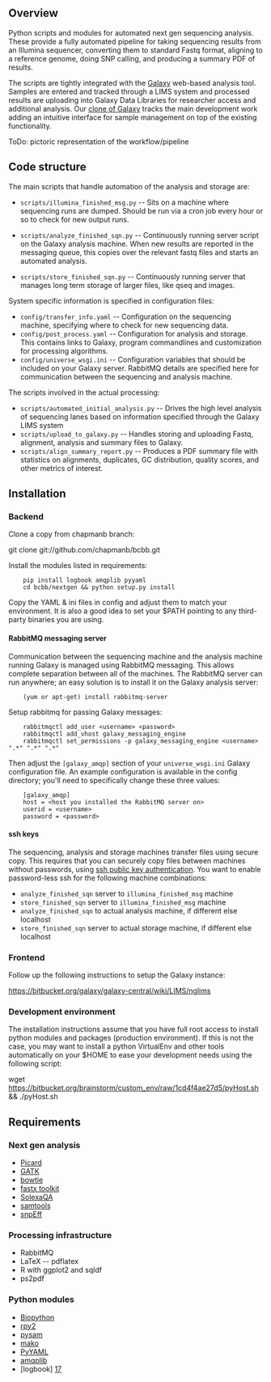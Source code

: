 ## Overview

Python scripts and modules for automated next gen sequencing analysis.
These provide a fully automated pipeline for taking sequencing results
from an Illumina sequencer, converting them to standard Fastq format,
aligning to a reference genome, doing SNP calling, and producing a
summary PDF of results.

The scripts are tightly integrated with the [Galaxy][1] 
web-based analysis tool. Samples are entered and tracked through a LIMS
system and processed results are uploading into Galaxy Data Libraries for
researcher access and additional analysis. Our [clone of Galaxy][2]
tracks the main development work adding an intuitive interface for sample
management on top of the existing functionality.

[1]: http://galaxy.psu.edu/
[2]: http://bitbucket.org/chapmanb/galaxy-central

ToDo: pictoric representation of the workflow/pipeline

## Code structure

The main scripts that handle automation of the analysis and storage
are:

* `scripts/illumina_finished_msg.py` -- Sits on a machine where sequencing
  runs are dumped. Should be run via a cron job every hour or so to
  check for new output runs.

* `scripts/analyze_finished_sqn.py` -- Continuously running server script on
  the Galaxy analysis machine. When new results are reported in the messaging queue,
  this copies over the relevant fastq files and starts an automated
  analysis.

* `scripts/store_finished_sqn.py` -- Continuously running server that
  manages long term storage of larger files, like qseq and images.

System specific information is specified in configuration files:

* `config/transfer_info.yaml` -- Configuration on the sequencing
  machine, specifying where to check for new sequencing data.
* `config/post_process.yaml` -- Configuration for analysis and
  storage. This contains links to Galaxy, program commandlines and
  customization for processing algorithms.
* `config/universe_wsgi.ini` -- Configuration variables that should be
  included on your Galaxy server. RabbitMQ details are specified here
  for communication between the sequencing and analysis machine.

The scripts involved in the actual processing:

* `scripts/automated_initial_analysis.py` -- Drives the high level analysis of
  sequencing lanes based on information specified through the Galaxy LIMS system
* `scripts/upload_to_galaxy.py` -- Handles storing and uploading Fastq,
  alignment, analysis and summary files to Galaxy.
* `scripts/align_summary_report.py` -- Produces a PDF summary file with
  statistics on alignments, duplicates, GC distribution, quality scores,
  and other metrics of interest.

## Installation

### Backend

Clone a copy from chapmanb branch:

git clone git://github.com/chapmanb/bcbb.git

Install the modules listed in requirements:

        pip install logbook amqplib pyyaml
        cd bcbb/nextgen && python setup.py install

Copy the YAML & ini files in config and adjust them to match your
environment. It is also a good idea to set your $PATH pointing to
any third-party binaries you are using.

#### RabbitMQ messaging server

Communication between the sequencing machine and the analysis machine
running Galaxy is managed using RabbitMQ messaging. This allows
complete separation between all of the machines. The RabbitMQ server
can run anywhere; an easy solution is to install it on the Galaxy
analysis server:

        (yum or apt-get) install rabbitmq-server

Setup rabbitmq for passing Galaxy messages:

        rabbitmqctl add_user <username> <password>
        rabbitmqctl add_vhost galaxy_messaging_engine
        rabbitmqctl set_permissions -p galaxy_messaging_engine <username> ".*" ".*" ".*"

Then adjust the `[galaxy_amqp]` section of your `universe_wsgi.ini`
Galaxy configuration file. An example configuration is available in
the config directory; you'll need to specifically change these three
values:

        [galaxy_amqp]
        host = <host you installed the RabbitMQ server on>
        userid = <username>
        password = <password>

#### ssh keys

The sequencing, analysis and storage machines transfer files using
secure copy. This requires that you can securely copy files between
machines without passwords, using [ssh public key authentication][i1].
You want to enable password-less ssh for the following machine
combinations:

* `analyze_finished_sqn` server to `illumina_finished_msg` machine
* `store_finished_sqn` server to `illumina_finished_msg` machine
* `analyze_finished_sqn` to actual analysis machine, if different else
  localhost
* `store_finished_sqn` server to actual storage machine, if different
  else localhost

[i1]: http://macnugget.org/projects/publickeys/

### Frontend

Follow up the following instructions to setup the Galaxy instance:

https://bitbucket.org/galaxy/galaxy-central/wiki/LIMS/nglims

### Development environment

The installation instructions assume that you have full root access to install
python modules and packages (production environment). If this is not the case,
you may want to install a python VirtualEnv and other tools automatically on your $HOME
to ease your development needs using the following script:

wget https://bitbucket.org/brainstorm/custom_env/raw/1cd4f4ae27d5/pyHost.sh && ./pyHost.sh

## Requirements

### Next gen analysis

* [Picard][3]
* [GATK][4]
* [bowtie][5]
* [fastx toolkit][6]
* [SolexaQA][6b]
* [samtools][7]
* [snpEff][16]

[3]: http://picard.sourceforge.net/
[4]: http://www.broadinstitute.org/gsa/wiki/index.php/The_Genome_Analysis_Toolkit
[5]: http://bowtie-bio.sourceforge.net/
[6]: http://hannonlab.cshl.edu/fastx_toolkit/
[6b]: http://solexaqa.sourceforge.net/
[7]: http://samtools.sourceforge.net/
[16]: http://sourceforge.net/projects/snpeff/

### Processing infrastructure

* RabbitMQ
* LaTeX -- pdflatex
* R with ggplot2 and sqldf
* ps2pdf

### Python modules

* [Biopython][10]
* [rpy2][11]
* [pysam][12]
* [mako][13]
* [PyYAML][14]
* [amqplib][15]
* [logbook] [17]

[10]: http://biopython.org
[11]: http://rpy.sourceforge.net/rpy2.html
[12]: http://code.google.com/p/pysam/
[13]: http://www.makotemplates.org/
[14]: http://pyyaml.org/
[15]: http://code.google.com/p/py-amqplib
[17]: http://packages.python.org/Logbook
